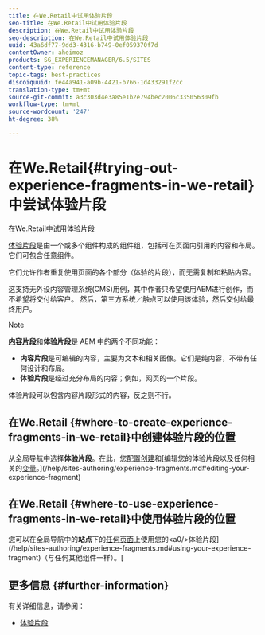 ```yaml
---
title: 在We.Retail中试用体验片段
seo-title: 在We.Retail中试用体验片段
description: 在We.Retail中试用体验片段
seo-description: 在We.Retail中试用体验片段
uuid: 43a6df77-9dd3-4316-b749-0ef059370f7d
contentOwner: aheimoz
products: SG_EXPERIENCEMANAGER/6.5/SITES
content-type: reference
topic-tags: best-practices
discoiquuid: fe44a941-a09b-4421-b766-1d433291f2cc
translation-type: tm+mt
source-git-commit: a3c303d4e3a85e1b2e794bec2006c335056309fb
workflow-type: tm+mt
source-wordcount: '247'
ht-degree: 38%

---
```



# 在We.Retail{#trying-out-experience-fragments-in-we-retail}中尝试体验片段

在We.Retail中试用体验片段

[体验片段](/help/sites-authoring/experience-fragments.md)是由一个或多个组件构成的组件组，包括可在页面内引用的内容和布局。它们可包含任意组件。

它们允许作者重复使用页面的各个部分（体验的片段），而无需复制和粘贴内容。

这支持无外设内容管理系统(CMS)用例，其中作者只希望使用AEM进行创作，而不希望将交付给客户。 然后，第三方系统／触点可以使用该体验，然后交付给最终用户。

>[!NOTE]
>
>**[内容片段](/help/sites-developing/we-retail-content-fragments.md)**&#x200B;和&#x200B;**体验片段**&#x200B;是 AEM 中的两个不同功能：
>
>* **内容片段**&#x200B;是可编辑的内容，主要为文本和相关图像。它们是纯内容，不带有任何设计和布局。
>* **体验片段**&#x200B;是经过充分布局的内容；例如，网页的一个片段。

>
>
体验片段可以包含内容片段形式的内容，反之则不行。

## 在We.Retail {#where-to-create-experience-fragments-in-we-retail}中创建体验片段的位置

从全局导航中选择&#x200B;**体验片段**。在此，您配置[创建](/help/sites-authoring/experience-fragments.md#creating-an-experience-fragment)和[编辑您的体验片段以及任何相关的[变量](/help/sites-authoring/experience-fragments.md#creating-an-experience-fragment-variation)。](/help/sites-authoring/experience-fragments.md#editing-your-experience-fragment)

## 在We.Retail {#where-to-use-experience-fragments-in-we-retail}中使用体验片段的位置

您可以在全局导航中的&#x200B;**站点**&#x200B;下的[任何页面](/help/sites-authoring/editing-content.md)上使用您的&lt;a0/>体验片段](/help/sites-authoring/experience-fragments.md#using-your-experience-fragment)（与任何其他组件一样）。[

## 更多信息 {#further-information}

有关详细信息，请参阅：

* [体验片段](/help/sites-authoring/experience-fragments.md)

